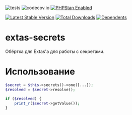 ![tests](https://github.com/jeyroik/extas-secrets/workflows/PHP%20Composer/badge.svg?branch=master&event=push)
![codecov.io](https://codecov.io/gh/jeyroik/extas-secrets/coverage.svg?branch=master)
<a href="https://github.com/phpstan/phpstan"><img src="https://img.shields.io/badge/PHPStan-enabled-brightgreen.svg?style=flat" alt="PHPStan Enabled"></a> 

[![Latest Stable Version](https://poser.pugx.org/jeyroik/extas-secrets/v)](//packagist.org/packages/jeyroik/extas-q-crawlers)
[![Total Downloads](https://poser.pugx.org/jeyroik/extas-secrets/downloads)](//packagist.org/packages/jeyroik/extas-q-crawlers)
[![Dependents](https://poser.pugx.org/jeyroik/extas-secrets/dependents)](//packagist.org/packages/jeyroik/extas-q-crawlers)


# extas-secrets

Обёртка для Extas'a для работы с секретами.

# Использование

```php
$secret = $this->secrets()->one([...]);
$resolved = $secret->resolve();

if ($resolved) {
    print_r($secret->getValue());
}
```
